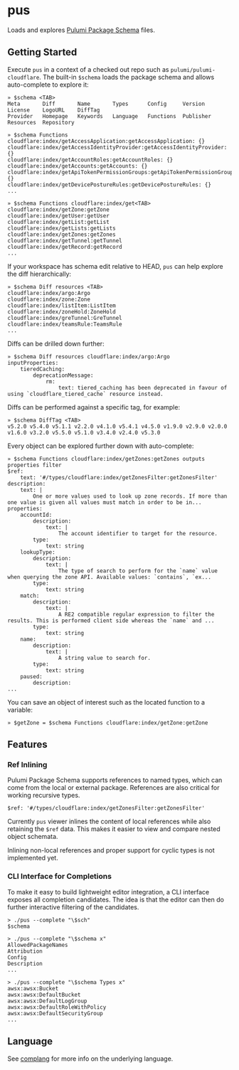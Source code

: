 # pus

Loads and explores [Pulumi Package Schema](https://www.pulumi.com/docs/using-pulumi/pulumi-packages/schema/) files.

## Getting Started

Execute `pus` in a context of a checked out repo such as `pulumi/pulumi-cloudflare`. The built-in
`$schema` loads the package schema and allows auto-complete to explore it:

    » $schema <TAB>
    Meta       Diff       Name       Types      Config     Version    License    LogoURL    DiffTag
    Provider   Homepage   Keywords   Language   Functions  Publisher  Resources  Repository

    » $schema Functions
    cloudflare:index/getAccessApplication:getAccessApplication: {}
    cloudflare:index/getAccessIdentityProvider:getAccessIdentityProvider: {}
    cloudflare:index/getAccountRoles:getAccountRoles: {}
    cloudflare:index/getAccounts:getAccounts: {}
    cloudflare:index/getApiTokenPermissionGroups:getApiTokenPermissionGroups: {}
    cloudflare:index/getDevicePostureRules:getDevicePostureRules: {}
    ...

    » $schema Functions cloudflare:index/get<TAB>
    cloudflare:index/getZone:getZone
    cloudflare:index/getUser:getUser
    cloudflare:index/getList:getList
    cloudflare:index/getLists:getLists
    cloudflare:index/getZones:getZones
    cloudflare:index/getTunnel:getTunnel
    cloudflare:index/getRecord:getRecord
    ...

If your workspace has schema edit relative to HEAD, `pus` can help explore the diff hierarchically:

    » $schema Diff resources <TAB>
    cloudflare:index/argo:Argo                    cloudflare:index/zone:Zone
    cloudflare:index/listItem:ListItem            cloudflare:index/zoneHold:ZoneHold
    cloudflare:index/greTunnel:GreTunnel          cloudflare:index/teamsRule:TeamsRule
    ...

Diffs can be drilled down further:

    » $schema Diff resources cloudflare:index/argo:Argo
    inputProperties:
        tieredCaching:
            deprecationMessage:
                rm:
                    text: tiered_caching has been deprecated in favour of using `cloudflare_tiered_cache` resource instead.

Diffs can be performed against a specific tag, for example:

    » $schema DiffTag <TAB>
    v5.2.0 v5.4.0 v5.1.1 v2.2.0 v4.1.0 v5.4.1 v4.5.0 v1.9.0 v2.9.0 v2.0.0 v1.6.0 v3.2.0 v5.5.0 v5.1.0 v3.4.0 v2.4.0 v5.3.0

Every object can be explored further down with auto-complete:

    » $schema Functions cloudflare:index/getZones:getZones outputs properties filter
    $ref:
        text: '#/types/cloudflare:index/getZonesFilter:getZonesFilter'
    description:
        text: |
            One or more values used to look up zone records. If more than one value is given all values must match in order to be in...
    properties:
        accountId:
            description:
                text: |
                    The account identifier to target for the resource.
            type:
                text: string
        lookupType:
            description:
                text: |
                    The type of search to perform for the `name` value when querying the zone API. Available values: `contains`, `ex...
            type:
                text: string
        match:
            description:
                text: |
                    A RE2 compatible regular expression to filter the       results. This is performed client side whereas the `name` and ...
            type:
                text: string
        name:
            description:
                text: |
                    A string value to search for.
            type:
                text: string
        paused:
            description:
    ...

You can save an object of interest such as the located function to a variable:

    » $getZone = $schema Functions cloudflare:index/getZone:getZone

## Features

### Ref Inlining

Pulumi Package Schema supports references to named types, which can come from the local or external
package. References are also critical for working recursive types.

```
$ref: '#/types/cloudflare:index/getZonesFilter:getZonesFilter'
```

Currently `pus` viewer inlines the content of local references while also retaining the `$ref` data.
This makes it easier to view and compare nested object schemata.

Inlining non-local references and proper support for cyclic types is not implemented yet.


### CLI Interface for Completions

To make it easy to build lightweight editor integration, a CLI interface exposes all completion candidates. The idea is
that the editor can then do further interactive filtering of the candidates.


    > ./pus --complete "\$sch"
    $schema

    > ./pus --complete "\$schema x"
    AllowedPackageNames
    Attribution
    Config
    Description
    ...

    > ./pus --complete "\$schema Types x"
    awsx:awsx:Bucket
    awsx:awsx:DefaultBucket
    awsx:awsx:DefaultLogGroup
    awsx:awsx:DefaultRoleWithPolicy
    awsx:awsx:DefaultSecurityGroup
    ...


## Language

See [complang](https://github.com/t0yv0/complang) for more info on the underlying language.
